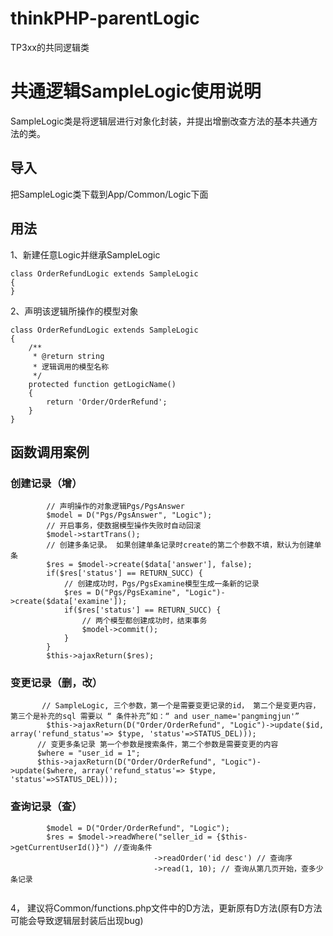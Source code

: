 # thinkPHP-parentLogic
TP3xx的共同逻辑类
# 共通逻辑SampleLogic使用说明
SampleLogic类是将逻辑层进行对象化封装，并提出增删改查方法的基本共通方法的类。

## 导入
把SampleLogic类下载到App/Common/Logic下面
## 用法

1、新建任意Logic并继承SampleLogic

``` 
class OrderRefundLogic extends SampleLogic
{
}
``` 

2、声明该逻辑所操作的模型对象
``` 
class OrderRefundLogic extends SampleLogic
{
    /**
     * @return string
     * 逻辑调用的模型名称
     */
    protected function getLogicName()
    {
        return 'Order/OrderRefund';
    }
}
``` 

## 函数调用案例

### 创建记录（增）

``` 
        // 声明操作的对象逻辑Pgs/PgsAnswer
        $model = D("Pgs/PgsAnswer", "Logic");
        // 开启事务，使数据模型操作失败时自动回滚
        $model->startTrans();
        // 创建多条记录。 如果创建单条记录时create的第二个参数不填，默认为创建单条
        $res = $model->create($data['answer'], false);
        if($res['status'] == RETURN_SUCC) {
            // 创建成功时，Pgs/PgsExamine模型生成一条新的记录
            $res = D("Pgs/PgsExamine", "Logic")->create($data['examine']);
            if($res['status'] == RETURN_SUCC) {
                // 两个模型都创建成功时，结束事务
                $model->commit();
            }
        }
        $this->ajaxReturn($res);
``` 
### 变更记录（删，改）

``` 
       // SampleLogic, 三个参数，第一个是需要变更记录的id， 第二个是变更内容， 第三个是补充的sql 需要以 “ 条件补充”如：“ and user_name='pangmingjun'”
        $this->ajaxReturn(D("Order/OrderRefund", "Logic")->update($id, array('refund_status'=> $type, 'status'=>STATUS_DEL)));
      // 变更多条记录 第一个参数是搜索条件，第二个参数是需要变更的内容
      $where = "user_id = 1";
      $this->ajaxReturn(D("Order/OrderRefund", "Logic")->update($where, array('refund_status'=> $type, 'status'=>STATUS_DEL)));
``` 

### 查询记录（查）
``` 
        $model = D("Order/OrderRefund", "Logic");
        $res = $model->readWhere("seller_id = {$this->getCurrentUserId()}") //查询条件
                                ->readOrder('id desc') // 查询序
                                ->read(1, 10); // 查询从第几页开始，查多少条记录
        
``` 

4， 建议将Common/functions.php文件中的D方法，更新原有D方法(原有D方法可能会导致逻辑层封装后出现bug)

